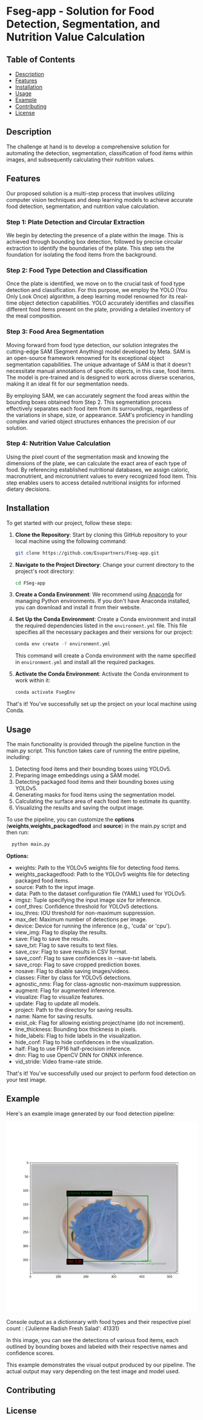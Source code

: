 # Fseg-app - Solution for Food Detection, Segmentation, and Nutrition Value Calculation

## Table of Contents
- [Description](#description)
- [Features](#features)
- [Installation](#installation)
- [Usage](#usage)
- [Example](#example)
- [Contributing](#contributing)
- [License](#license)

## Description

The challenge at hand is to develop a comprehensive solution for automating the detection, segmentation, classification of food items within images, and subsequently calculating their nutrition values.

## Features

Our proposed solution is a multi-step process that involves utilizing computer vision techniques and deep learning models to achieve accurate food detection, segmentation, and nutrition value calculation.

### Step 1: Plate Detection and Circular Extraction

We begin by detecting the presence of a plate within the image. This is achieved through bounding box detection, followed by precise circular extraction to identify the boundaries of the plate. This step sets the foundation for isolating the food items from the background.


### Step 2: Food Type Detection and Classification

Once the plate is identified, we move on to the crucial task of food type detection and classification. For this purpose, we employ the YOLO (You Only Look Once) algorithm, a deep learning model renowned for its real-time object detection capabilities. YOLO accurately identifies and classifies different food items present on the plate, providing a detailed inventory of the meal composition.


### Step 3: Food Area Segmentation

Moving forward from food type detection, our solution integrates the cutting-edge SAM (Segment Anything) model developed by Meta. SAM is an open-source framework renowned for its exceptional object segmentation capabilities. The unique advantage of SAM is that it doesn't necessitate manual annotations of specific objects, in this case, food items. The model is pre-trained and is designed to work across diverse scenarios, making it an ideal fit for our segmentation needs.

By employing SAM, we can accurately segment the food areas within the bounding boxes obtained from Step 2. This segmentation process effectively separates each food item from its surroundings, regardless of the variations in shape, size, or appearance. SAM's proficiency in handling complex and varied object structures enhances the precision of our solution.


### Step 4: Nutrition Value Calculation

Using the pixel count of the segmentation mask and knowing the dimensions of the plate, we can calculate the exact area of each type of food. By referencing established nutritional databases, we assign caloric, macronutrient, and micronutrient values to every recognized food item. This step enables users to access detailed nutritional insights for informed dietary decisions.

## Installation

To get started with our project, follow these steps:

1. **Clone the Repository**: Start by cloning this GitHub repository to your local machine using the following command:

    ```bash
    git clone https://github.com/Esupartners/Fseg-app.git
    ```

2. **Navigate to the Project Directory**: Change your current directory to the project's root directory:

    ```bash
    cd FSeg-app
    ```

3. **Create a Conda Environment**: We recommend using [Anaconda](https://www.anaconda.com/) for managing Python environments. If you don't have Anaconda installed, you can download and install it from their website.

4. **Set Up the Conda Environment**: Create a Conda environment and install the required dependencies listed in the `environment.yml` file. This file specifies all the necessary packages and their versions for our project:

    ```bash
    conda env create -f environment.yml
    ```

   This command will create a Conda environment with the name specified in `environment.yml` and install all the required packages.

5. **Activate the Conda Environment**: Activate the Conda environment to work within it:

    ```bash
    conda activate FsegEnv
    ```


That's it! You've successfully set up the project on your local machine using Conda. 



## Usage

The main functionality is provided through the pipeline function in the main.py script. This function takes care of running the entire pipeline, including:
1. Detecting food items and their bounding boxes using YOLOv5.
2. Preparing image embeddings using a SAM model.
3. Detecting packaged food items and their bounding boxes using YOLOv5.
4. Generating masks for food items using the segmentation model.
5. Calculating the surface area of each food item to estimate its quantity.
6. Visualizing the results and saving the output image.

To use the pipeline, you can customize the **options** (**weights**,**weights_packagedfood** and **source**) in the main.py script and then run:
  ```bash
    python main.py 
  ```
 **Options:**
- weights: Path to the YOLOv5 weights file for detecting food items.
- weights_packagedfood: Path to the YOLOv5 weights file for detecting packaged food items.
- source: Path to the input image.
- data: Path to the dataset configuration file (YAML) used for YOLOv5.
- imgsz: Tuple specifying the input image size for inference.
- conf_thres: Confidence threshold for YOLOv5 detections.
- iou_thres: IOU threshold for non-maximum suppression.
- max_det: Maximum number of detections per image.
- device: Device for running the inference (e.g., 'cuda' or 'cpu').
- view_img: Flag to display the results.
- save: Flag to save the results.
- save_txt: Flag to save results to text files.
- save_csv: Flag to save results in CSV format.
- save_conf: Flag to save confidences in --save-txt labels.
- save_crop: Flag to save cropped prediction boxes.
- nosave: Flag to disable saving images/videos.
- classes: Filter by class for YOLOv5 detections.
- agnostic_nms: Flag for class-agnostic non-maximum suppression.
- augment: Flag for augmented inference.
- visualize: Flag to visualize features.
- update: Flag to update all models.
- project: Path to the directory for saving results.
- name: Name for saving results.
- exist_ok: Flag for allowing existing project/name (do not increment).
- line_thickness: Bounding box thickness in pixels.
- hide_labels: Flag to hide labels in the visualization.
- hide_conf: Flag to hide confidences in the visualization.
- half: Flag to use FP16 half-precision inference.
- dnn: Flag to use OpenCV DNN for ONNX inference.
- vid_stride: Video frame-rate stride.


That's it! You've successfully used our project to perform food detection on your test image.




## Example

Here's an example image generated by our food detection pipeline:

<div style="text-align:center">
  <img src="PipelineTestResults/test.jpg" alt="Example food detection and segmentation output" width="600" height="500">
</div>

Console output as a dictionnary with food types and their respective pixel count : {'Julienne Radish Fresh Salad': 41331}

In this image, you can see the detections of various food items, each outlined by bounding boxes and labeled with their respective names and confidence scores.

This example demonstrates the visual output produced by our pipeline. The actual output may vary depending on the test image and model used.



## Contributing


## License

